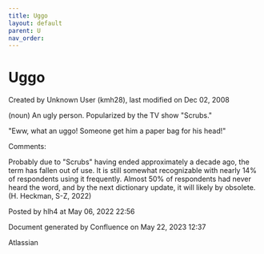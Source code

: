 ```yaml
---
title: Uggo
layout: default
parent: U
nav_order:
---
```


# Uggo

Created by  Unknown User (kmh28), last modified on Dec 02, 2008

(noun) An ugly person. Popularized by the TV show &quot;Scrubs.&quot;

&quot;Eww, what an uggo! Someone get him a paper bag for his head!&quot; 

Comments:

Probably due to &quot;Scrubs&quot; having ended approximately a decade ago, the term has fallen out of use. It is still somewhat recognizable with nearly 14% of respondents using it frequently. Almost 50% of respondents had never heard the word, and by the next dictionary update, it will likely by obsolete. (H. Heckman, S-Z, 2022)

Posted by hlh4 at May 06, 2022 22:56

Document generated by Confluence on May 22, 2023 12:37

Atlassian
